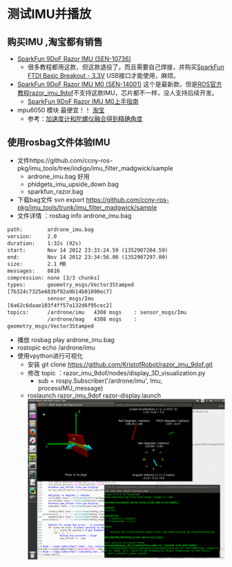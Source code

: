 # 测试IMU并播放

## 购买IMU ,淘宝都有销售
- [SparkFun 9DoF Razor IMU (SEN-10736)](https://www.sparkfun.com/products/retired/10736)
	- 很多教程都用这款，但这款退役了。而且需要自己焊接，并购买[SparkFun FTDI Basic Breakout - 3.3V](https://www.sparkfun.com/products/9873) USB接口才能使用，麻烦。
- [SparkFun 9DoF Razor IMU M0 (SEN-14001)](https://www.sparkfun.com/products/14001) 这个是最新款，但是[ROS官方教程razor_imu_9dof](https://github.com/KristofRobot/razor_imu_9dof)不支持这款IMU，芯片都不一样，没人支持后续开发。
	- [SparkFun 9DoF Razor IMU M0上手指南](https://learn.sparkfun.com/tutorials/9dof-razor-imu-m0-hookup-guide)
- mpu6050 模块 最便宜！！ [淘宝](https://s.taobao.com/search?spm=a230r.1.0.0.4e2014bbTmXAao&q=mpu6050+模块&rs=up&rsclick=2&preq=mpu6050&sort=sale-desc)
	- 参考：[加速度计和陀螺仪融合得到精确角度](http://www.arduino.cn/thread-18392-1-1.html)


## 使用rosbag文件体验IMU
- 文件https://github.com/ccny-ros-pkg/imu_tools/tree/indigo/imu_filter_madgwick/sample
	- ardrone_imu.bag 好用
	- phidgets_imu_upside_down.bag
	- sparkfun_razor.bag
- 下载bag文件 svn export https://github.com/ccny-ros-pkg/imu_tools/trunk/imu_filter_madgwick/sample
- 文件详情 ：rosbag info ardrone_imu.bag
```
path:        ardrone_imu.bag
version:     2.0
duration:    1:32s (92s)
start:       Nov 14 2012 23:33:24.59 (1352907204.59)
end:         Nov 14 2012 23:34:56.00 (1352907297.00)
size:        2.1 MB
messages:    8616
compression: none [3/3 chunks]
types:       geometry_msgs/Vector3Stamped [7b324c7325e683bf02a9b14b01090ec7]
             sensor_msgs/Imu              [6a62c6daae103f4ff57a132d6f95cec2]
topics:      /ardrone/imu   4308 msgs    : sensor_msgs/Imu
             /ardrone/mag   4308 msgs    : geometry_msgs/Vector3Stamped	
```
- 播放	rosbag play ardrone_imu.bag
- rostopic echo /ardrone/imu
- 使用vpython进行可视化
	- 安装 git clone https://github.com/KristofRobot/razor_imu_9dof.git
	- 修改 topic ：razor_imu_9dof/nodes/display_3D_visualization.py 
		- sub = rospy.Subscriber('/ardrone/imu', Imu, processIMU_message)
	- roslaunch razor_imu_9dof razor-display.launch
	![imu-visual](imu-visual.png)